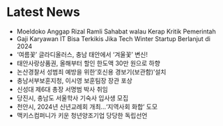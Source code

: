 # Latest News
-  Moeldoko Anggap Rizal Ramli Sahabat walau Kerap Kritik Pemerintah
-  Gaji Karyawan IT Bisa Terkikis Jika Tech Winter Startup Berlanjut di 2024
-  ‘여름꽃’ 글라디올러스, 충남 태안에서 ‘겨울꽃’ 변신!
-  태안사랑상품권, 올해부터 할인 한도액 30만 원으로 하향
-  논산경찰서 성범죄 예방을 위한‘호신용 경보기(보관함)’설치
-  충남서부보훈지청, 이시영 보훈팀장 장관 포상
-  신성대 제6대 총장 서명범 박사 취임
-  당진시, 충남도 서울학사 기숙사 입사생 모집
-  천안시, 2024년 신년교례회 개최…‘지역사회 화합’ 도모
-  맥키스컴퍼니가 키운 청년양조기업 당당한 독립선언

